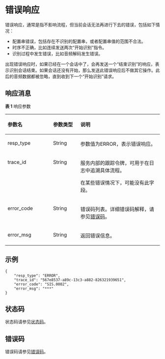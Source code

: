 # 错误响应<a name="sis_03_0037"></a>

错误响应，通常是指不影响流程，但当前会话无法再进行下去的错误，包括如下情况：

-   配置串错误，包括存在不识别的配置串，或者配置串值的范围不合法。
-   时序不正确，比如连续发送两次“开始识别”指令。
-   识别过程中发生错误，比如音频解码发生错误。

出现错误响应时，如果已经在一个会话中了，会再发送一个“结束识别”的响应，表示识别会话结束。如果会话还没有开始，那么发送此错误响应后不做其它操作。此后的音频数据都被忽略，直到收到下一个“开始识别”请求。

## 响应消息<a name="zh-cn_topic_0145253483_section34845862"></a>

**表 1**  响应参数

<a name="zh-cn_topic_0145253483_table30269869"></a>
<table><thead align="left"><tr id="zh-cn_topic_0145253483_row56532145"><th class="cellrowborder" valign="top" width="29.409999999999997%" id="mcps1.2.4.1.1"><p id="zh-cn_topic_0145253483_p15701033"><a name="zh-cn_topic_0145253483_p15701033"></a><a name="zh-cn_topic_0145253483_p15701033"></a>参数名</p>
</th>
<th class="cellrowborder" valign="top" width="17.65%" id="mcps1.2.4.1.2"><p id="zh-cn_topic_0145253483_p2375591"><a name="zh-cn_topic_0145253483_p2375591"></a><a name="zh-cn_topic_0145253483_p2375591"></a>参数类型</p>
</th>
<th class="cellrowborder" valign="top" width="52.94%" id="mcps1.2.4.1.3"><p id="zh-cn_topic_0145253483_p58205181"><a name="zh-cn_topic_0145253483_p58205181"></a><a name="zh-cn_topic_0145253483_p58205181"></a>说明</p>
</th>
</tr>
</thead>
<tbody><tr id="zh-cn_topic_0145253483_row16999191"><td class="cellrowborder" valign="top" width="29.409999999999997%" headers="mcps1.2.4.1.1 "><p id="zh-cn_topic_0145253483_p34757213"><a name="zh-cn_topic_0145253483_p34757213"></a><a name="zh-cn_topic_0145253483_p34757213"></a>resp_type</p>
</td>
<td class="cellrowborder" valign="top" width="17.65%" headers="mcps1.2.4.1.2 "><p id="zh-cn_topic_0145253483_p6160784"><a name="zh-cn_topic_0145253483_p6160784"></a><a name="zh-cn_topic_0145253483_p6160784"></a>String</p>
</td>
<td class="cellrowborder" valign="top" width="52.94%" headers="mcps1.2.4.1.3 "><p id="zh-cn_topic_0145253483_p29261516"><a name="zh-cn_topic_0145253483_p29261516"></a><a name="zh-cn_topic_0145253483_p29261516"></a>参数值为ERROR，表示错误响应。</p>
</td>
</tr>
<tr id="zh-cn_topic_0145253483_row62027060"><td class="cellrowborder" valign="top" width="29.409999999999997%" headers="mcps1.2.4.1.1 "><p id="zh-cn_topic_0145253483_p58135938"><a name="zh-cn_topic_0145253483_p58135938"></a><a name="zh-cn_topic_0145253483_p58135938"></a>trace_id</p>
</td>
<td class="cellrowborder" valign="top" width="17.65%" headers="mcps1.2.4.1.2 "><p id="zh-cn_topic_0145253483_p50215631"><a name="zh-cn_topic_0145253483_p50215631"></a><a name="zh-cn_topic_0145253483_p50215631"></a>String</p>
</td>
<td class="cellrowborder" valign="top" width="52.94%" headers="mcps1.2.4.1.3 "><p id="zh-cn_topic_0145253483_p40934302"><a name="zh-cn_topic_0145253483_p40934302"></a><a name="zh-cn_topic_0145253483_p40934302"></a>服务内部的跟踪令牌，可用于在日志中追溯具体流程。</p>
<p id="zh-cn_topic_0145253483_p32864405"><a name="zh-cn_topic_0145253483_p32864405"></a><a name="zh-cn_topic_0145253483_p32864405"></a>在某些错误情况下，可能没有此字段。</p>
</td>
</tr>
<tr id="zh-cn_topic_0145253483_row27344190"><td class="cellrowborder" valign="top" width="29.409999999999997%" headers="mcps1.2.4.1.1 "><p id="zh-cn_topic_0145253483_p286935"><a name="zh-cn_topic_0145253483_p286935"></a><a name="zh-cn_topic_0145253483_p286935"></a>error_code</p>
</td>
<td class="cellrowborder" valign="top" width="17.65%" headers="mcps1.2.4.1.2 "><p id="zh-cn_topic_0145253483_p3533073"><a name="zh-cn_topic_0145253483_p3533073"></a><a name="zh-cn_topic_0145253483_p3533073"></a>String</p>
</td>
<td class="cellrowborder" valign="top" width="52.94%" headers="mcps1.2.4.1.3 "><p id="zh-cn_topic_0145253483_p17743491"><a name="zh-cn_topic_0145253483_p17743491"></a><a name="zh-cn_topic_0145253483_p17743491"></a>错误码列表。详细错误码解释，请参见<a href="错误码.md">错误码</a>。</p>
</td>
</tr>
<tr id="zh-cn_topic_0145253483_row25473693"><td class="cellrowborder" valign="top" width="29.409999999999997%" headers="mcps1.2.4.1.1 "><p id="zh-cn_topic_0145253483_p50103291"><a name="zh-cn_topic_0145253483_p50103291"></a><a name="zh-cn_topic_0145253483_p50103291"></a>error_msg</p>
</td>
<td class="cellrowborder" valign="top" width="17.65%" headers="mcps1.2.4.1.2 "><p id="zh-cn_topic_0145253483_p28480492"><a name="zh-cn_topic_0145253483_p28480492"></a><a name="zh-cn_topic_0145253483_p28480492"></a>String</p>
</td>
<td class="cellrowborder" valign="top" width="52.94%" headers="mcps1.2.4.1.3 "><p id="zh-cn_topic_0145253483_p25218511"><a name="zh-cn_topic_0145253483_p25218511"></a><a name="zh-cn_topic_0145253483_p25218511"></a>返回错误信息。</p>
</td>
</tr>
</tbody>
</table>

## 示例<a name="zh-cn_topic_0145253483_section45177305"></a>

```
{
    "resp_type": "ERROR",
    "trace_id": "567e8537-a89c-13c3-a882-826321939651",
    "error_code": "SIS.0002",
    "error_msg": "***"
}
```

## 状态码<a name="section1332124585010"></a>

状态码请参见[状态码](状态码.md)。

## 错误码<a name="section0332545115013"></a>

错误码请参见[错误码](错误码.md)。

